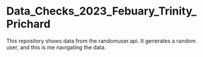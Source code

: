 # Data_Checks_2023_Febuary_Trinity_Prichard
This repository shows data from the randomuser.api. It generates a random user, and this is me navigating the data.
